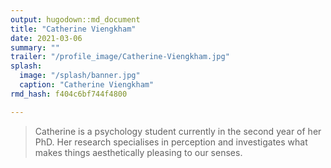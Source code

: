 ```yaml
---
output: hugodown::md_document
title: "Catherine Viengkham"
date: 2021-03-06
summary: ""
trailer: "/profile_image/Catherine-Viengkham.jpg"
splash:
  image: "/splash/banner.jpg"
  caption: "Catherine Viengkham"
rmd_hash: f404c6bf744f4800

---
```


> Catherine is a psychology student currently in the second year of her PhD. Her research specialises in perception and investigates what makes things aesthetically pleasing to our senses.

